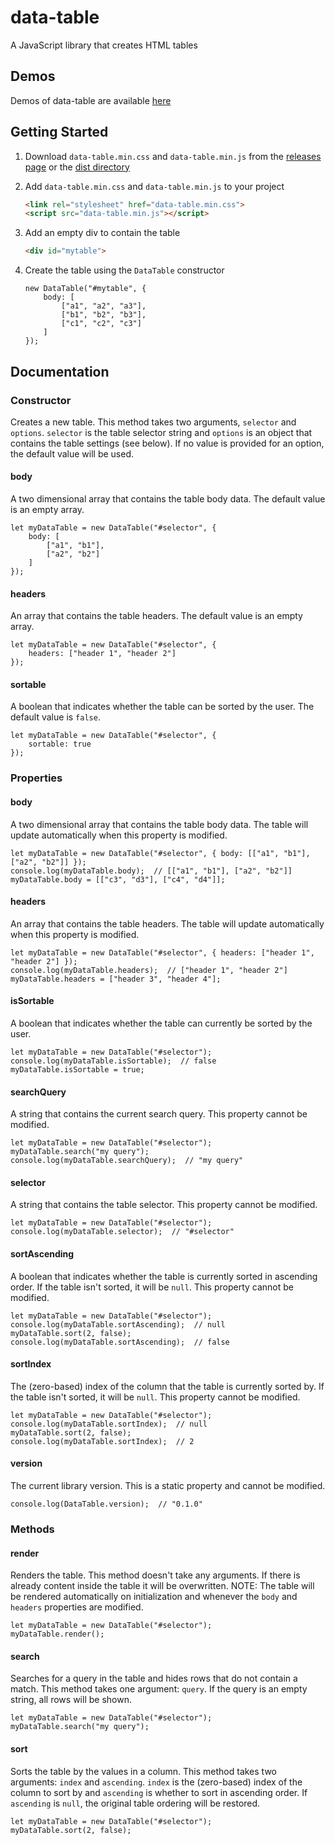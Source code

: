 # data-table
A JavaScript library that creates HTML tables



## Demos
Demos of data-table are available [here](https://ashermorgan.github.io/data-table/demos)



## Getting Started
1. Download `data-table.min.css` and `data-table.min.js` from the [releases page](https://github.com/ashermorgan/data-table/releases) or the [dist directory](https://github.com/ashermorgan/data-table/tree/master/dist)

2. Add `data-table.min.css` and `data-table.min.js` to your project
    ```HTML
    <link rel="stylesheet" href="data-table.min.css">
    <script src="data-table.min.js"></script>
    ```

3. Add an empty div to contain the table
    ```HTML
    <div id="mytable">
    ```

4. Create the table using the `DataTable` constructor
    ```JS
    new DataTable("#mytable", {
        body: [
            ["a1", "a2", "a3"],
            ["b1", "b2", "b3"],
            ["c1", "c2", "c3"]
        ]
    });
    ```



## Documentation
### Constructor
Creates a new table. This method takes two arguments, `selector` and `options`.
`selector` is the table selector string and `options` is an object that contains the table settings (see below). If no value is provided for an option, the default value will be used.

#### body
A two dimensional array that contains the table body data. The default value is an empty array.
```JS
let myDataTable = new DataTable("#selector", {
    body: [
        ["a1", "b1"],
        ["a2", "b2"]
    ]
});
```

#### headers
An array that contains the table headers. The default value is an empty array.
```JS
let myDataTable = new DataTable("#selector", {
    headers: ["header 1", "header 2"]
});
```

#### sortable
A boolean that indicates whether the table can be sorted by the user. The default value is `false`.
```JS
let myDataTable = new DataTable("#selector", {
    sortable: true
});
```


### Properties
#### body
A two dimensional array that contains the table body data.
The table will update automatically when this property is modified.
```JS
let myDataTable = new DataTable("#selector", { body: [["a1", "b1"], ["a2", "b2"]] });
console.log(myDataTable.body);  // [["a1", "b1"], ["a2", "b2"]]
myDataTable.body = [["c3", "d3"], ["c4", "d4"]];
```

#### headers
An array that contains the table headers.
The table will update automatically when this property is modified.
```JS
let myDataTable = new DataTable("#selector", { headers: ["header 1", "header 2"] });
console.log(myDataTable.headers);  // ["header 1", "header 2"]
myDataTable.headers = ["header 3", "header 4"];
```

#### isSortable
A boolean that indicates whether the table can currently be sorted by the user.
```JS
let myDataTable = new DataTable("#selector");
console.log(myDataTable.isSortable);  // false
myDataTable.isSortable = true;
```

#### searchQuery
A string that contains the current search query. This property cannot be modified.
```JS
let myDataTable = new DataTable("#selector");
myDataTable.search("my query");
console.log(myDataTable.searchQuery);  // "my query"
```

#### selector
A string that contains the table selector. This property cannot be modified.
```JS
let myDataTable = new DataTable("#selector");
console.log(myDataTable.selector);  // "#selector"
```

#### sortAscending
A boolean that indicates whether the table is currently sorted in ascending order. If the table isn't sorted, it will be `null`. This property cannot be modified.
```JS
let myDataTable = new DataTable("#selector");
console.log(myDataTable.sortAscending);  // null
myDataTable.sort(2, false);
console.log(myDataTable.sortAscending);  // false
```

#### sortIndex
The (zero-based) index of the column that the table is currently sorted by. If the table isn't sorted, it will be `null`. This property cannot be modified.
```JS
let myDataTable = new DataTable("#selector");
console.log(myDataTable.sortIndex);  // null
myDataTable.sort(2, false);
console.log(myDataTable.sortIndex);  // 2
```

#### version
The current library version. This is a static property and cannot be modified.
```JS
console.log(DataTable.version);  // "0.1.0"
```


### Methods
#### render
Renders the table. This method doesn't take any arguments.
If there is already content inside the table it will be overwritten.
NOTE: The table will be rendered automatically on initialization and whenever the `body` and `headers` properties are modified.
```JS
let myDataTable = new DataTable("#selector");
myDataTable.render();
```

#### search
Searches for a query in the table and hides rows that do not contain a match. This method takes one argument: `query`. If the query is an empty string, all rows will be shown.
```JS
let myDataTable = new DataTable("#selector");
myDataTable.search("my query");
```

#### sort
Sorts the table by the values in a column. This method takes two arguments: `index` and `ascending`. `index` is the (zero-based) index of the column to sort by and `ascending` is whether to sort in ascending order. If `ascending` is `null`, the original table ordering will be restored.
```JS
let myDataTable = new DataTable("#selector");
myDataTable.sort(2, false);
```
